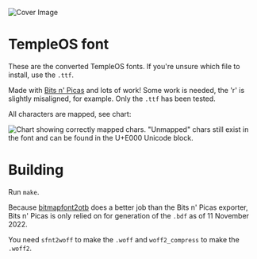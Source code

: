 ![Cover Image](Images/cover.png "Cover image")

# TempleOS font

These are the converted TempleOS fonts. If you're unsure which file to install,
use the `.ttf`.

Made with [Bits n' Picas](https://github.com/kreativekorp/bitsnpicas) and lots
of work! Some work is needed, the 'r' is slightly misaligned, for example. Only
the `.ttf` has been tested.

All characters are mapped, see chart:

![Chart showing correctly mapped chars. "Unmapped" chars still exist in the font and can be found in the U+E000 Unicode block.](Images/map.png "Character chart.")


# Building

Run `make`.

Because [bitmapfont2otb](https://github.com/ctrlcctrlv/bitmapfont2otb) does a better job than the Bits n' Picas exporter, Bits n' Picas is only relied on for generation of the `.bdf` as of 11 November 2022.

You need `sfnt2woff` to make the `.woff` and `woff2_compress` to make the `.woff2`.
